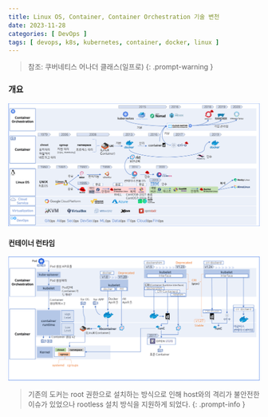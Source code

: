 ```yaml
---
title: Linux OS, Container, Container Orchestration 기술 변천
date: 2023-11-28
categories: [ DevOps ]
tags: [ devops, k8s, kubernetes, container, docker, linux ]
---
```


> 참조: 쿠버네티스 어나더 클래스(일프로)
> {: .prompt-warning }
 
### 개요
![linux-container-history-overall](/assets/img/posts/linux-container-history-overall.png)

#### 컨테이너 런타임
![linux-container-history-container-runtime](/assets/img/posts/linux-container-history-container-runtime.png)
> 기존의 도커는 root 권한으로 설치하는 방식으로 인해 host와의 격리가 불안전한 이슈가 있었으나 rootless 설치 방식을 지원하게 되었다.
> {: .prompt-info }
